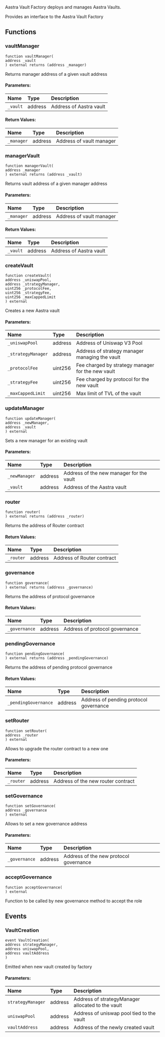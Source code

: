 Aastra Vault Factory deploys and manages Aastra Vaults. 

Provides an interface to the Aastra Vault Factory

## Functions
### vaultManager
```solidity
function vaultManager(
address _vault
) external returns (address _manager)
```
Returns manager address of a given vault address



#### Parameters:
| Name | Type | Description |
| :--- | :--- | :------------------------------------------------------------------- |
|`_vault` | address | Address of Aastra vault

#### Return Values:
| Name | Type | Description |
| :--- | :--- | :------------------------------------------------------------------- |
|`_manager`| address | Address of vault manager
### managerVault
```solidity
function managerVault(
address _manager
) external returns (address _vault)
```
Returns vault address of a given manager address



#### Parameters:
| Name | Type | Description |
| :--- | :--- | :------------------------------------------------------------------- |
|`_manager` | address | Address of vault manager

#### Return Values:
| Name | Type | Description |
| :--- | :--- | :------------------------------------------------------------------- |
|`_vault`| address | Address of Aastra vault
### createVault
```solidity
function createVault(
address _uniswapPool,
address _strategyManager,
uint256 _protocolFee,
uint256 _strategyFee,
uint256 _maxCappedLimit
) external
```
Creates a new Aastra vault



#### Parameters:
| Name | Type | Description |
| :--- | :--- | :------------------------------------------------------------------- |
|`_uniswapPool` | address | Address of Uniswap V3 Pool
|`_strategyManager` | address | Address of strategy manager managing the vault
|`_protocolFee` | uint256 | Fee charged by strategy manager for the new vault
|`_strategyFee` | uint256 | Fee charged by protocol for the new vault
|`_maxCappedLimit` | uint256 | Max limit of TVL of the vault

### updateManager
```solidity
function updateManager(
address _newManager,
address _vault
) external
```
Sets a new manager for an existing vault



#### Parameters:
| Name | Type | Description |
| :--- | :--- | :------------------------------------------------------------------- |
|`_newManager` | address | Address of the new manager for the vault
|`_vault` | address | Address of the Aastra vault

### router
```solidity
function router(
) external returns (address _router)
```
Returns the address of Router contract



#### Return Values:
| Name | Type | Description |
| :--- | :--- | :------------------------------------------------------------------- |
|`_router`| address | Address of Router contract
### governance
```solidity
function governance(
) external returns (address _governance)
```
Returns the address of protocol governance



#### Return Values:
| Name | Type | Description |
| :--- | :--- | :------------------------------------------------------------------- |
|`_governance`| address | Address of protocol governance
### pendingGovernance
```solidity
function pendingGovernance(
) external returns (address _pendingGovernance)
```
Returns the address of pending protocol governance



#### Return Values:
| Name | Type | Description |
| :--- | :--- | :------------------------------------------------------------------- |
|`_pendingGovernance`| address | Address of pending protocol governance
### setRouter
```solidity
function setRouter(
address _router
) external
```
Allows to upgrade the router contract to a new one



#### Parameters:
| Name | Type | Description |
| :--- | :--- | :------------------------------------------------------------------- |
|`_router` | address | Address of the new router contract

### setGovernance
```solidity
function setGovernance(
address _governance
) external
```
Allows to set a new governance address



#### Parameters:
| Name | Type | Description |
| :--- | :--- | :------------------------------------------------------------------- |
|`_governance` | address | Address of the new protocol governance

### acceptGovernance
```solidity
function acceptGovernance(
) external
```
Function to be called by new governance method to accept the role



## Events
### VaultCreation
```solidity
event VaultCreation(
address strategyManager,
address uniswapPool,
address vaultAddress
)
```
Emitted when new vault created by factory


#### Parameters:
| Name | Type | Description |
| :----------------------------- | :------------ | :--------------------------------------------- |
|`strategyManager`| address | Address of strategyManager allocated to the vault
|`uniswapPool`| address | Address of uniswap pool tied to the vault
|`vaultAddress`| address | Address of the newly created vault
